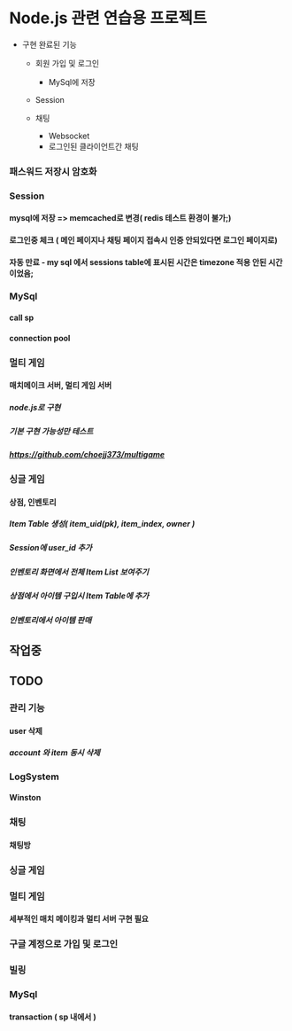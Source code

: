 # Node.js 관련 연습용 프로젝트

+ 구현 완료된 기능
    + 회원 가입 및 로그인 
        + MySql에 저장 
    + Session

    + 채팅 
        + Websocket
        + 로그인된 클라이언트간 채팅

### 패스워드 저장시 암호화

### Session
#### mysql에 저장 => memcached로 변경( redis 테스트 환경이 불가;)
#### 로그인중 체크 ( 메인 페이지나 채팅 페이지 접속시 인증 안되있다면 로그인 페이지로)
#### 자동 만료 - my sql 에서 sessions table에 표시된 시간은 timezone 적용 안된 시간이었음;

### MySql
#### call sp
#### connection pool

### 멀티 게임 
#### 매치메이크 서버, 멀티 게임 서버 
##### node.js로 구현
##### 기본 구현 가능성만 테스트
##### https://github.com/choejj373/multigame

### 싱글 게임 
#### 상점, 인벤토리
##### Item Table 생성( item_uid(pk), item_index, owner )
##### Session에 user_id 추가
##### 인벤토리 화면에서 전체 Item List 보여주기
##### 상점에서 아이템 구입시 Item Table에 추가
##### 인벤토리에서 아이템 판매

## 작업중


## TODO
### 관리 기능
#### user 삭제
##### account 와 item 동시 삭제 

### LogSystem
#### Winston

### 채팅
#### 채팅방

### 싱글 게임

### 멀티 게임 
#### 세부적인 매치 메이킹과 멀티 서버 구현 필요

### 구글 계정으로 가입 및 로그인

### 빌링

### MySql
#### transaction ( sp 내에서 )